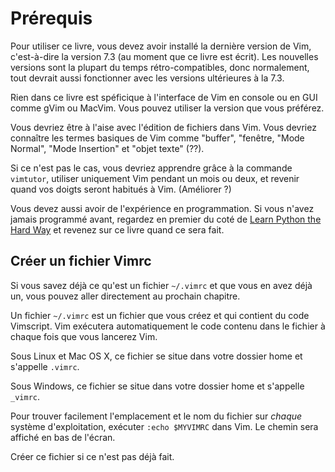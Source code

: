 Prérequis
=========

Pour utiliser ce livre, vous devez avoir installé la dernière version de Vim,
c'est-à-dire la version 7.3 (au moment que ce livre est écrit). Les
nouvelles versions sont la plupart du temps rétro-compatibles, donc
normalement, tout devrait aussi fonctionner avec les versions ultérieures à la 7.3.

Rien dans ce livre est spéficique à l'interface de Vim en console ou en GUI
comme gVim ou MacVim. Vous pouvez utiliser la version que vous préférez.

Vous devriez être à l'aise avec l'édition de fichiers dans Vim. Vous devriez
connaître les termes basiques de Vim comme "buffer", "fenêtre, "Mode Normal",
"Mode Insertion" et "objet texte" (??).

Si ce n'est pas le cas, vous devriez apprendre grâce à la commande `vimtutor`,
utiliser uniquement Vim pendant un mois ou deux, et revenir quand vos doigts
seront habitués à Vim. (Améliorer ?)

Vous devez aussi avoir de l'expérience en programmation. Si vous n'avez jamais
programmé avant, regardez en premier du coté de [Learn Python the Hard
Way](http://learnpythonthehardway.org/) et revenez sur ce livre quand ce sera
fait.

Créer un fichier Vimrc
----------------------

Si vous savez déjà ce qu'est un fichier `~/.vimrc` et que vous en avez déjà un,
vous pouvez aller directement au prochain chapitre.

Un fichier `~/.vimrc` est un fichier que vous créez et qui contient du code
Vimscript. Vim exécutera automatiquement le code contenu dans le fichier à
chaque fois que vous lancerez Vim.

Sous Linux et Mac OS X, ce fichier se situe dans votre dossier home et s'appelle
`.vimrc`.

Sous Windows, ce fichier se situe dans votre dossier home et s'appelle `_vimrc`.

Pour trouver facilement l'emplacement et le nom du fichier sur *chaque* système
d'exploitation, exécuter `:echo $MYVIMRC` dans Vim. Le chemin sera affiché en bas de l'écran.

Créer ce fichier si ce n'est pas déjà fait.
